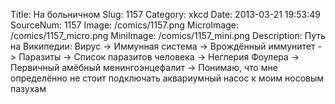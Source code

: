Title: На больничном 
Slug: 1157 
Category: xkcd 
Date: 2013-03-21 19:53:49 
SourceNum: 1157 
Image: /comics/1157.png 
MicroImage: /comics/1157_micro.png 
MiniImage: /comics/1157_mini.png 
Description: Путь на Википедии: Вирус -> Иммунная система -> Врождённый иммунитет -> Паразиты -> Список паразитов человека -> Неглерия Фоулера -> Первичный амёбный менингоэнцефалит -> Понимаю, что мне определённо не стоит подключать аквариумный насос к моим носовым пазухам 


